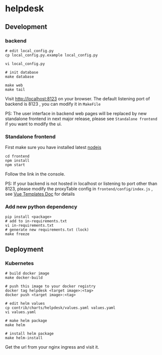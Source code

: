 # helpdesk

## Development

### backend
```
# edit local_config.py
cp local_config.py.example local_config.py

vi local_config.py

# init database
make database

make web
make tail
```
Visit <http://localhost:8123> on your browser. 
The default listening port of backend is 8123 , you can modify it in ``MakeFile``

PS: The user interface in backend web pages will be replaced by new standalone frontend in next major release, please see ``Standalone frontend`` if you want to modify the ui.

### Standalone frontend
First make sure you have installed latest [nodejs](https://nodejs.org/en/download/)

```
cd frontend
npm install
npm start
```
Follow the link in the console.

PS: If your backend is not hosted in localhost or listening to port other than 8123, please modify the proxyTable config in ``frontend/config/index.js`` , see [Vue Templates Doc](https://vuejs-templates.github.io/webpack/proxy.html) for details

### Add new python dependency

```
pip install <package>
# add to in-requirements.txt
vi in-requirements.txt
# generate new requirements.txt (lock)
make freeze
```

## Deployment

### Kubernetes

```
# build docker image
make docker-build

# push this image to your docker registry
docker tag helpdesk <target image>:<tag>
docker push <target image>:<tag>

# edit helm values
cp contrib/charts/helpdesk/values.yaml values.yaml
vi values.yaml

# make helm package
make helm

# install helm package
make helm-install
```

Get the url from your nginx ingress and visit it.

